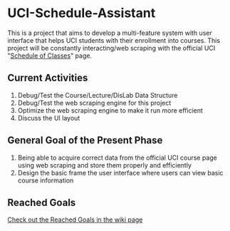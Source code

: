 # UCI-Schedule-Assistant
This is a project that aims to develop a multi-feature system with user interface that helps UCI students with their enrollment into courses. This project will be constantly interacting/web scraping with the official UCI "[Schedule of Classes](https://www.reg.uci.edu/perl/WebSoc)" page.

## Current Activities
1. Debug/Test the Course/Lecture/DisLab Data Structure
2. Debug/Test the web scraping engine for this project
3. Optimize the web scraping engine to make it run more efficient
4. Discuss the UI layout

## General Goal of the Present Phase
1. Being able to acquire correct data from the official UCI course page using web scraping and store them properly and efficiently
2. Design the basic frame the user interface where users can view basic course information

## Reached Goals
[Check out the Reached Goals in the wiki page](https://github.com/JiJiU33C43I/UCI-Schedule-Assistant/wiki/Reached-Goals)
